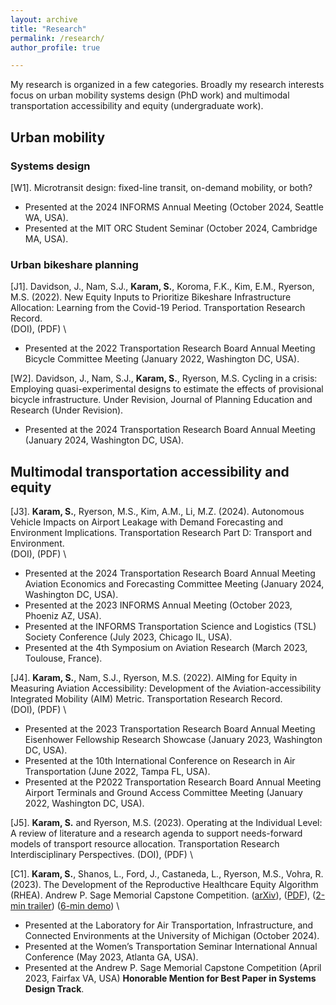 ```yaml
---
layout: archive
title: "Research"
permalink: /research/
author_profile: true

---
```


My research is organized in a few categories. Broadly my research interests focus on urban mobility systems design (PhD work) and multimodal transportation accessibility and equity (undergraduate work).

## Urban mobility

### Systems design

[W1]. Microtransit design: fixed-line transit, on-demand mobility, or both?
- Presented at the 2024 INFORMS Annual Meeting (October 2024, Seattle WA, USA).
- Presented at the MIT ORC Student Seminar (October 2024, Cambridge MA, USA).

### Urban bikeshare planning 

[J1]. Davidson, J., Nam, S.J., **Karam, S.**, Koroma, F.K., Kim, E.M., Ryerson, M.S. (2022). New Equity Inputs to Prioritize Bikeshare Infrastructure Allocation: Learning from the Covid-19 Period. Transportation Research Record. \
(DOI), (PDF) \
- Presented at the 2022 Transportation Research Board Annual Meeting Bicycle Committee Meeting (January 2022, Washington DC, USA).

[W2]. Davidson, J., Nam, S.J., **Karam, S.**, Ryerson, M.S. Cycling in a crisis: Employing quasi-experimental designs to estimate the effects of provisional bicycle infrastructure. Under Revision, Journal of Planning Education and Research (Under Revision).
- Presented at the 2024 Transportation Research Board Annual Meeting (January 2024, Washington DC, USA). 

## Multimodal transportation accessibility and equity 

[J3]. **Karam, S.**, Ryerson, M.S., Kim, A.M., Li, M.Z. (2024). Autonomous Vehicle Impacts on Airport Leakage with Demand Forecasting and Environment Implications. Transportation Research Part D: Transport and Environment. \
(DOI), (PDF) \
- Presented at the 2024 Transportation Research Board Annual Meeting Aviation Economics and Forecasting Committee Meeting (January 2024, Washington DC, USA). 
- Presented at the 2023 INFORMS Annual Meeting (October 2023, Phoeniz AZ, USA).
- Presented at the INFORMS Transportation Science and Logistics (TSL) Society Conference (July 2023, Chicago IL, USA).
- Presented at the 4th Symposium on Aviation Research (March 2023, Toulouse, France).

[J4]. **Karam, S.**, Nam, S.J., Ryerson, M.S. (2022). AIMing for Equity in Measuring Aviation Accessibility: Development of the Aviation-accessibility Integrated Mobility (AIM) Metric. Transportation Research Record.  
(DOI), (PDF) \
- Presented at the 2023 Transportation Research Board Annual Meeting Eisenhower Fellowship Research Showcase (January 2023, Washington DC, USA).
- Presented at the 10th International Conference on Research in Air Transportation (June 2022, Tampa FL, USA).
- Presented at the P2022 Transportation Research Board Annual Meeting Airport Terminals and Ground Access Committee Meeting (January 2022, Washington DC, USA).

[J5]. **Karam, S.** and Ryerson, M.S. (2023). Operating at the Individual Level: A review of literature and a research agenda to support needs-forward models of transport resource allocation. Transportation Research Interdisciplinary Perspectives.
(DOI), (PDF) \

[C1]. **Karam, S.**, Shanos, L., Ford, J., Castaneda, L., Ryerson, M.S., Vohra, R. (2023). The Development of the Reproductive Healthcare Equity Algorithm (RHEA). Andrew P. Sage Memorial Capstone Competition. 
([arXiv](https://arxiv.org/abs/2406.05542 "arXiv")), ([PDF](/files/rhea.pdf "PDF")), ([2-min trailer](https://www.youtube.com/watch?v=jun-3TSq5mo "2-min trailer")) ([6-min demo](https://www.youtube.com/watch?v=sUrJ5Y8-LUo "6-min demo")) \
- Presented at the Laboratory for Air Transportation, Infrastructure, and Connected Environments at the University of Michigan (October 2024). 
- Presented at the Women’s Transportation Seminar International Annual Conference (May 2023, Atlanta GA, USA).
- Presented at the Andrew P. Sage Memorial Capstone Competition (April 2023, Fairfax VA, USA) **Honorable Mention for Best Paper in Systems Design Track**.


